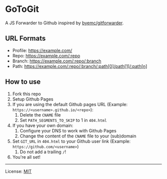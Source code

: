 # GoToGit

A JS Forwarder to Github inspired by [byemc/gitforwarder](https://github.com/byemc/gitforwarder).

## URL Formats

- Profile: https://example.com/
- Repo: https://example.com/:repo
- Branch: https://example.com/:repo/:branch
- Path: https://example.com/:repo/:branch/:path[0]/path[1]/:path[n]

## How to use

1. Fork this repo
2. Setup Github Pages
3. If you are using the default Github pages URL (Example: `https://<username>.github.io/<repo>`):
   1. Delete the `CNAME` file
   2. Set `PATH_SEGMENTS_TO_SKIP` to 1 in `404.html`
4. If you have your own domain:
   1. Configure your DNS to work with Github Pages
   2. Change the content of the `CNAME` file to your (sub)domain
5. Set `GIT_URL` in `404.html` to your Github user link (Example: `https://github.com/<username>`)
   1. Do not add a trailing `/`!
6. You're all set!

---

License: [MIT](LICENSE)